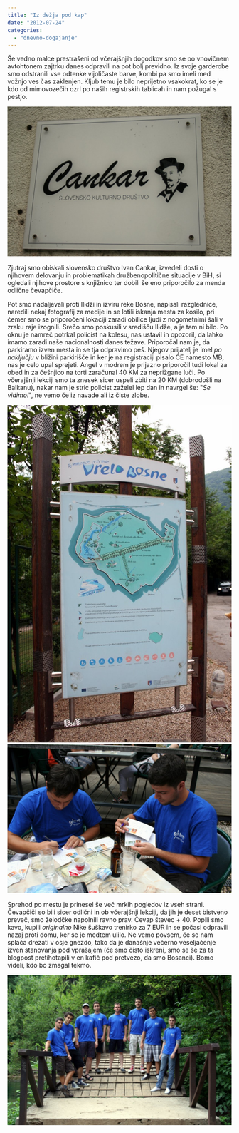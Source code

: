 ```yaml
---
title: "Iz dežja pod kap"
date: "2012-07-24"
categories:
  - "dnevno-dogajanje"
---
```


Še vedno malce prestrašeni od včerajšnjih dogodkov smo se po vnovičnem avtohtonem zajtrku danes odpravili na pot bolj previdno. Iz svoje garderobe smo odstranili vse odtenke vijoličaste barve, kombi pa smo imeli med vožnjo ves čas zaklenjen. Kljub temu je bilo neprijetno vsakokrat, ko se je kdo od mimovozečih ozrl po naših registrskih tablicah in nam požugal s pestjo.

[![](/images/balkan/img_5792.jpg)](/images/balkan/img_5792.jpg)

Zjutraj smo obiskali slovensko društvo Ivan Cankar, izvedeli dosti o njihovem delovanju in problematikah družbenopolitične situacije v BiH, si ogledali njihove prostore s knjižnico ter dobili še eno priporočilo za menda odlične čevapčiče.

Pot smo nadaljevali proti Ilidži in izviru reke Bosne, napisali razglednice, naredili nekaj fotografij za medije in se lotili iskanja mesta za kosilo, pri čemer smo se priporočeni lokaciji zaradi obilice ljudi z nogometnimi šali v zraku raje izognili. Srečo smo poskusili v središču Ilidže, a je tam ni bilo. Po oknu je namreč potrkal policist na kolesu, nas ustavil in opozoril, da lahko imamo zaradi naše nacionalnosti danes težave. Priporočal nam je, da parkiramo izven mesta in se tja odpravimo peš. Njegov prijatelj je imel _po naključju_ v bližini parkirišče in ker je na registraciji pisalo CE namesto MB, nas je celo upal sprejeti. Angel v modrem je prijazno priporočil tudi lokal za obed in za češnjico na torti zaračunal 40 KM za neprižgane luči. Po včerajšnji lekciji smo ta znesek sicer uspeli zbiti na 20 KM (dobrodošli na Balkanu), nakar nam je stric policist zaželel lep dan in navrgel še: "_Se vidimo!_", ne vemo če iz navade ali iz čiste zlobe.

[![](/images/balkan/img_5804.jpg)](/images/balkan/img_5804.jpg)
[![](/images/balkan/img_5808.jpg)](/images/balkan/img_5808.jpg)

Sprehod po mestu je prinesel še več mrkih pogledov iz vseh strani. Čevapčiči so bili sicer odlični in ob včerajšnji lekciji, da jih je deset bistveno preveč, smo želodčke napolnili ravno prav. Čevap števec + 40. Popili smo kavo, kupili _originalno_ Nike šuškavo trenirko za 7 EUR in se počasi odpravili nazaj proti domu, ker se je medtem ulilo. Ne vemo povsem, če se nam splača drezati v osje gnezdo, tako da je današnje večerno veseljačenje izven stanovanja pod vprašajem (če smo čisto iskreni, smo se še za ta blogpost pretihotapili v en kafič pod pretvezo, da smo Bosanci). Bomo videli, kdo bo zmagal tekmo.

[![](/images/balkan/img_5822.jpg "IMG_5822")](/images/balkan/img_5822.jpg)
